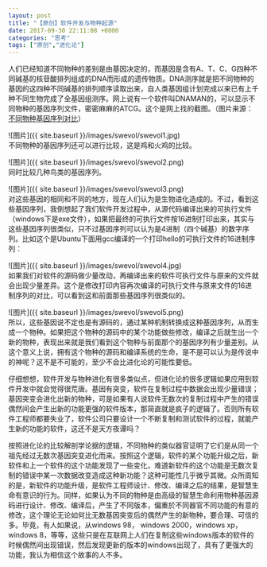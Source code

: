 ```yaml
---
layout: post
title: "【原创】软件开发与物种起源"
date: 2017-09-30 22:11:08 +0800
categories: "思考"
tags: ["原创","进化论"]
---
```

人们已经知道不同物种的差别是由基因决定的，而基因是含有A、T、C、G四种不同碱基的核苷酸排列组成的DNA而形成的遗传物质。DNA测序就是把不同物种的基因的这四种不同碱基的排列顺序读取出来，自人类基因组计划完成以来已有上千种不同生物完成了全基因组测序。网上说有一个软件叫DNAMAN的，可以显示不同物种的基因序列文件，密密麻麻的ATCG。这个是网上找的截图。（图片来源：[不同物种基因序列对比](https://zhuanlan.zhihu.com/p/25166962)）

![图片]({{ site.baseurl }}/images/swevol/swevol1.jpg)<br>
不同物种的基因序列还可以进行比较，这是鸡和火鸡的比较。

![图片]({{ site.baseurl }}/images/swevol/swevol2.png)<br>
同时比较几种鸟类的基因序列。

![图片]({{ site.baseurl }}/images/swevol/swevol3.png)<br>
对这些基因的相同和不同的地方，现在人们认为是生物进化造成的。不过，看到这些基因序列，我倒想起了我们软件开发过程中，从源代码编译出来的可执行文件（windows下是exe文件），如果把最终的可执行文件按16进制打印出来，其实与这些基因序列很类似，只不过基因序列可以认为是4进制（四个碱基）的数字序列。比如这个是Ubuntu下面用gcc编译的一个打印hello的可执行文件的16进制序列：

![图片]({{ site.baseurl }}/images/swevol/swevol4.jpg)<br>
如果我们对软件的源码做少量改动，再编译出来的软件可执行文件与原来的文件就会出现少量差异。这个是修改打印内容再次编译的可执行文件与原来文件的16进制序列的对比，可以看到这和前面那些基因序列很类似的。

![图片]({{ site.baseurl }}/images/swevol/swevol5.png)<br>
所以，这些基因说不定也是有源码的，通过某种机制转换成这种基因序列，从而生成一个物种。如果把这个物种的源码中的某个功能做些修改，编译之后就生出一个新的物种，表现出来就是我们看到这个物种与前面那个的基因序列有少量差别。从这个意义上说，拥有这个物种的源码和编译系统的生命，是不是可以认为是传说中的神呢？这不是不可能的，至少不会比进化论的可能性要低。

仔细想想，软件开发与物种进化有很多类似点，但进化论的很多逻辑如果应用到软件开发中就会觉得很荒唐。基因有突变，软件在复制过程中数据会出现少量错误；基因突变会进化出新的物种，可是如果有人说软件无数次的复制过程中产生的错误偶然间会产生出新的功能更强的软件版本，那简直就是疯子的逻辑了。否则所有软件工程师都要失业了，软件公司只要设计一个不断复制和测试软件的过程，就能产生新的功能的软件，这还不是天方夜谭吗？

按照进化论的比较解剖学论据的逻辑，不同物种的类似器官证明了它们是从同一个祖先经过无数次基因突变进化而来。按照这个逻辑，软件的某个功能升级之后，新软件和上一个软件的这个功能发现了一些变化，难道新软件的这个功能是无数次复制的错误中某一次数据改变造成这种新功能？这种可能性几乎微乎其微。众所周知的是，新软件的功能升级，是软件工程师设计、修改、编译之后的结果，是智慧生命有意识的行为。同样，如果认为不同的物种是由高级的智慧生命利用物种基因源码进行设计、修改、编译后，产生了不同版本，偏重於不同器官不同功能的有意的修改，这个理论无论如何比无数基因突变后的偶然产生的新物种，要合理、可信的多。毕竟，有人如果说，从windows 98， windows 2000，windows xp，windows 8，等等，这些只是在互联网上人们在复制这些windows版本的软件的时候偶然间出现错误，然后发现更新的版本的windows出现了，具有了更强大的功能，我认为相信这个故事的人不多。
